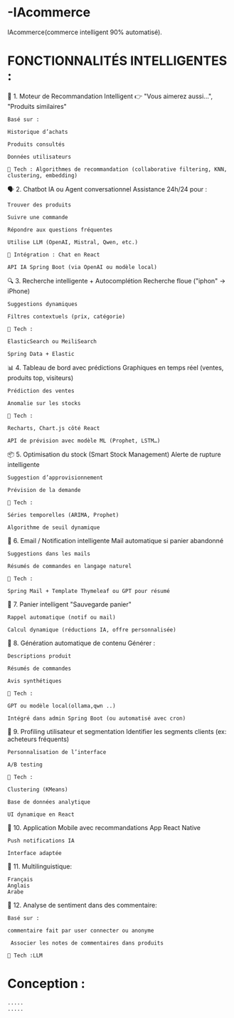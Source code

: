 # -IAcommerce
IAcommerce(commerce intelligent 90% automatisé).

# FONCTIONNALITÉS INTELLIGENTES :
🧠 1. Moteur de Recommandation Intelligent
    👉 "Vous aimerez aussi...", "Produits similaires"
    
    Basé sur :
    
    Historique d’achats
    
    Produits consultés
    
    Données utilisateurs

    🔧 Tech : Algorithmes de recommandation (collaborative filtering, KNN, clustering, embedding)


🗣️ 2. Chatbot IA ou Agent conversationnel
    Assistance 24h/24 pour :
    
    Trouver des produits
    
    Suivre une commande
    
    Répondre aux questions fréquentes
    
    Utilise LLM (OpenAI, Mistral, Qwen, etc.)
    
    🔧 Intégration : Chat en React
    
    API IA Spring Boot (via OpenAI ou modèle local)

🔍 3. Recherche intelligente + Autocomplétion
    Recherche floue ("iphon" → iPhone)
    
    Suggestions dynamiques
    
    Filtres contextuels (prix, catégorie)
    
    🔧 Tech :
    
    ElasticSearch ou MeiliSearch
    
    Spring Data + Elastic

📊 4. Tableau de bord avec prédictions
    Graphiques en temps réel (ventes, produits top, visiteurs)
    
    Prédiction des ventes
    
    Anomalie sur les stocks
    
    🔧 Tech :
    
    Recharts, Chart.js côté React
    
    API de prévision avec modèle ML (Prophet, LSTM…)

📦 5. Optimisation du stock (Smart Stock Management)
    Alerte de rupture intelligente
    
    Suggestion d’approvisionnement
    
    Prévision de la demande
    
    🔧 Tech :
    
    Séries temporelles (ARIMA, Prophet)
    
    Algorithme de seuil dynamique

📧 6. Email / Notification intelligente
    Mail automatique si panier abandonné
    
    Suggestions dans les mails
    
    Résumés de commandes en langage naturel
    
    🔧 Tech :
    
    Spring Mail + Template Thymeleaf ou GPT pour résumé

🛒 7. Panier intelligent
    "Sauvegarde panier"
    
    Rappel automatique (notif ou mail)
    
    Calcul dynamique (réductions IA, offre personnalisée)

📄 8. Génération automatique de contenu
    Générer :
    
    Descriptions produit
    
    Résumés de commandes
    
    Avis synthétiques
    
    🔧 Tech :
    
    GPT ou modèle local(ollama,qwn ..)
    
    Intégré dans admin Spring Boot (ou automatisé avec cron)

🎯 9. Profiling utilisateur et segmentation
    Identifier les segments clients (ex: acheteurs fréquents)
    
    Personnalisation de l’interface
    
    A/B testing
    
    🔧 Tech :
    
    Clustering (KMeans)
    
    Base de données analytique
    
    UI dynamique en React

📱 10. Application Mobile avec recommandations
    App React Native
    
    Push notifications IA
    
    Interface adaptée
📱 11. Multilinguistique:

    Français
    Anglais
    Arabe

🧠 12. Analyse de sentiment dans des commentaire:
    
    Basé sur :
    
    commentaire fait par user connecter ou anonyme
    
     Associer les notes de commentaires dans produits

    🔧 Tech :LLM


# Conception :
    .....
    .....
